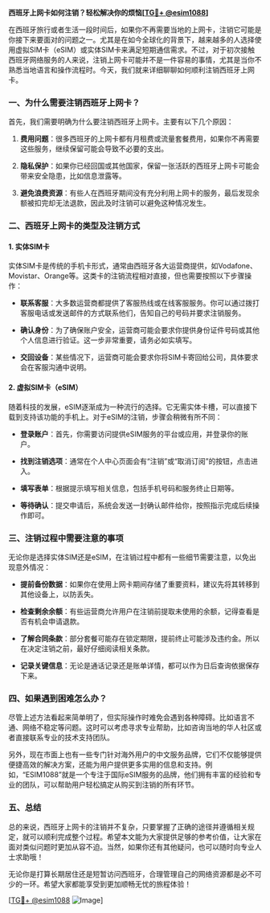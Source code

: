 **西班牙上网卡如何注销？轻松解决你的烦恼[[TG💪+ @esim1088](https://t.me/s/esim1088)]**

在西班牙旅行或者生活一段时间后，如果你不再需要当地的上网卡，注销它可能是你接下来要面对的问题之一。尤其是在如今全球化的背景下，越来越多的人选择使用虚拟SIM卡（eSIM）或实体SIM卡来满足短期通信需求。不过，对于初次接触西班牙网络服务的人来说，注销上网卡可能并不是一件容易的事情，尤其是当你不熟悉当地语言和操作流程时。今天，我们就来详细聊聊如何顺利注销西班牙上网卡。

### 一、为什么需要注销西班牙上网卡？

首先，我们需要明确为什么要注销西班牙上网卡。主要有以下几个原因：

1. **费用问题**：很多西班牙的上网卡都有月租费或流量套餐费用，如果你不再需要这些服务，继续保留可能会导致不必要的支出。
   
2. **隐私保护**：如果你已经回国或其他国家，保留一张活跃的西班牙上网卡可能会带来安全隐患，比如信息泄露等。

3. **避免浪费资源**：有些人在西班牙期间没有充分利用上网卡的服务，最后发现余额被扣完却无法退款，因此及时注销可以避免这种情况发生。

### 二、西班牙上网卡的类型及注销方式

#### 1. 实体SIM卡

实体SIM卡是传统的手机卡形式，通常由西班牙各大运营商提供，如Vodafone、Movistar、Orange等。这类卡的注销流程相对直接，但也需要按照以下步骤操作：

- **联系客服**：大多数运营商都提供了客服热线或在线客服服务。你可以通过拨打客服电话或发送邮件的方式联系他们，告知自己的号码并要求注销服务。
  
- **确认身份**：为了确保账户安全，运营商可能会要求你提供身份证件号码或其他个人信息进行验证。这一步非常重要，请务必如实填写。

- **交回设备**：某些情况下，运营商可能会要求你将SIM卡寄回给公司，具体要求会在客服沟通中说明。

#### 2. 虚拟SIM卡（eSIM）

随着科技的发展，eSIM逐渐成为一种流行的选择。它无需实体卡槽，可以直接下载到支持该功能的手机上。对于eSIM的注销，步骤会稍微有所不同：

- **登录账户**：首先，你需要访问提供eSIM服务的平台或应用，并登录你的账户。

- **找到注销选项**：通常在个人中心页面会有“注销”或“取消订阅”的按钮，点击进入。

- **填写表单**：根据提示填写相关信息，包括手机号码和服务终止日期等。

- **等待确认**：提交申请后，系统会发送一封确认邮件给你，按照指示完成后续操作即可。

### 三、注销过程中需要注意的事项

无论你是选择实体SIM还是eSIM，在注销过程中都有一些细节需要注意，以免出现意外情况：

- **提前备份数据**：如果你在使用上网卡期间存储了重要资料，建议先将其转移到其他设备上，以防丢失。

- **检查剩余余额**：有些运营商允许用户在注销前提取未使用的余额，记得查看是否有机会申请退款。

- **了解合同条款**：部分套餐可能存在锁定期限，提前终止可能涉及违约金。所以在决定注销之前，最好仔细阅读相关条款。

- **记录关键信息**：无论是通话记录还是账单详情，都可以作为日后查询依据保存下来。

### 四、如果遇到困难怎么办？

尽管上述方法看起来简单明了，但实际操作时难免会遇到各种障碍。比如语言不通、网络不稳定等问题。这时可以考虑寻求专业帮助，比如咨询当地的华人社区或者直接联系专业的技术支持团队。

另外，现在市面上也有一些专门针对海外用户的中文服务品牌，它们不仅能够提供便捷高效的解决方案，还能为用户提供更多实用的信息和支持。例如，“ESIM1088”就是一个专注于国际eSIM服务的品牌，他们拥有丰富的经验和专业的团队，可以帮助用户轻松搞定从购买到注销的所有环节。

### 五、总结

总的来说，西班牙上网卡的注销并不复杂，只要掌握了正确的途径并遵循相关规定，就可以顺利完成整个过程。希望本文能为大家提供足够的参考价值，让大家在面对类似问题时更加从容不迫。当然，如果你还有其他疑问，也可以随时向专业人士求助哦！

无论你是打算长期居住还是短暂访问西班牙，合理管理自己的网络资源都是必不可少的一环。希望大家都能享受到更加顺畅无忧的旅程体验！

[[TG💪+ @esim1088](https://t.me/s/esim1088) ![Image](https://i.postimg.cc/4NQfJmqS/Snipaste-2025-05-13-00-14-12.png)]